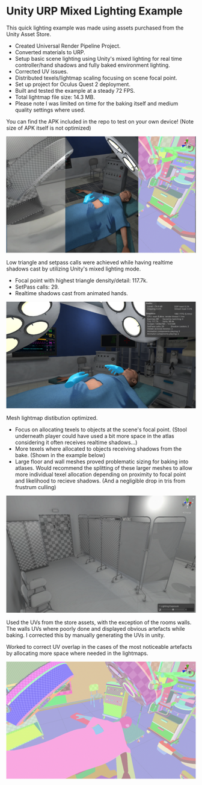 # Unity URP Mixed Lighting Example

This quick lighting example was made using assets purchased from the Unity Asset Store. 

* Created Universal Render Pipeline Project.
* Converted materials to URP.
* Setup basic scene lighting using Unity's mixed lighting for real time controller/hand shadows and fully baked environment lighting.
* Corrected UV issues.
* Distributed texels/lightmap scaling focusing on scene focal point.
* Set up project for Oculus Quest 2 deployment.
* Built and tested the example at a steady 72 FPS.
* Total lightmap file size: 14.3 MB.
* Please note I was limited on time for the baking itself and medium quality settings where used.

You can find the APK included in the repo to test on your own device! (Note size of APK itself is not optimized)

![alt text](https://github.com/RyanMurdoch1/Lighting_Example/blob/main/Assets/Editor_Captures/MainImageSliced.png)

Low triangle and setpass calls were achieved while having realtime shadows cast by utilizing Unity's mixed lighting mode.

* Focal point with highest triangle density/detail: 117.7k.
* SetPass calls: 29.
* Realtime shadows cast from animated hands.

![alt_text](https://github.com/RyanMurdoch1/Lighting_Example/blob/main/Assets/Editor_Captures/RuntimeStats.png)

Mesh lightmap distibution optimized.

* Focus on allocating texels to objects at the scene's focal point. (Stool underneath player could have used a bit more space in the atlas considering it often receives realtime shadows...)
* More texels where allocated to objects receiving shadows from the bake. (Shown in the example below)
* Large floor and wall meshes proved problematic sizing for baking into atlases. Would recommend the splitting of these larger meshes to allow more individual texel allocation depending on proximity to focal point and likelihood to recieve shadows. (And a negligible drop in tris from frustrum culling)

![alt_text](https://github.com/RyanMurdoch1/Lighting_Example/blob/main/Assets/Editor_Captures/TexelAllocation.png)

Used the UVs from the store assets, with the exception of the rooms walls. The walls UVs where poorly done and displayed obvious artefacts while baking. I corrected this by manually generating the UVs in unity.

Worked to correct UV overlap in the cases of the most noticeable artefacts by allocating more space where needed in the lightmaps.

![alt_text](https://github.com/RyanMurdoch1/Lighting_Example/blob/main/Assets/Editor_Captures/MainUVs.png)




